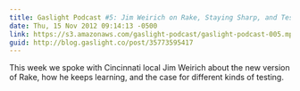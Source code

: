 ```yaml
---
title: Gaslight Podcast #5: Jim Weirich on Rake, Staying Sharp, and Testing
date: Thu, 15 Nov 2012 09:14:13 -0500
link: https://s3.amazonaws.com/gaslight-podcast/gaslight-podcast-005.mp3
guid: http://blog.gaslight.co/post/35773595417
---
```


This week we spoke with Cincinnati local Jim Weirich about the new version of
Rake, how he keeps learning, and the case for different kinds of testing.
